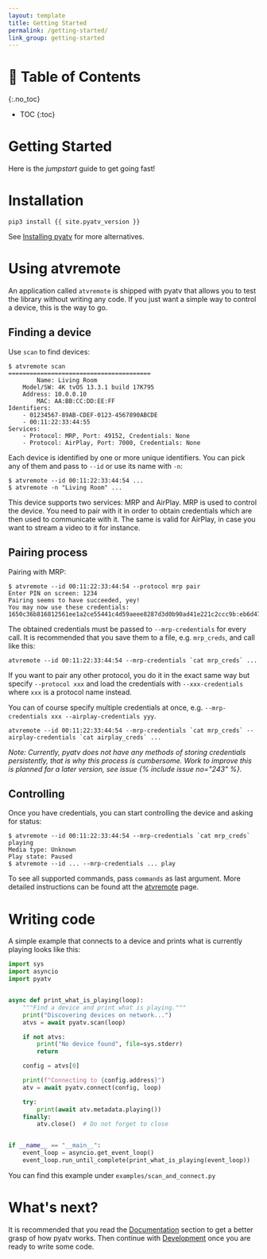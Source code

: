 ```yaml
---
layout: template
title: Getting Started
permalink: /getting-started/
link_group: getting-started
---
```

# :raising_hand: Table of Contents
{:.no_toc}
* TOC
{:toc}

# Getting Started

Here is the *jumpstart* guide to get going fast!

# Installation

```shell
pip3 install {{ site.pyatv_version }}
```

See [Installing pyatv](/documentation/#installing-pyatv) for more alternatives.

# Using atvremote

An application called `atvremote` is shipped with pyatv that allows you to
test the library without writing any code. If you just want a simple way to
control a device, this is the way to go.

## Finding a device

Use `scan` to find devices:

```raw
$ atvremote scan
========================================
        Name: Living Room
    Model/SW: 4K tvOS 13.3.1 build 17K795
    Address: 10.0.0.10
        MAC: AA:BB:CC:DD:EE:FF
Identifiers:
    - 01234567-89AB-CDEF-0123-4567890ABCDE
    - 00:11:22:33:44:55
Services:
    - Protocol: MRP, Port: 49152, Credentials: None
    - Protocol: AirPlay, Port: 7000, Credentials: None
```

Each device is identified by one or more unique identifiers. You can pick any
of them and pass to `--id` or use its name with `-n`:

```shell
$ atvremote --id 00:11:22:33:44:54 ...
$ atvremote -n "Living Room" ...
```

This device supports two services: MRP and AirPlay. MRP is used to control the
device. You need to pair with it in order to obtain credentials which are then
used to communicate with it. The same is valid for AirPlay, in case you want to
stream a video to it for instance.

## Pairing process

Pairing with MRP:

```
$ atvremote --id 00:11:22:33:44:54 --protocol mrp pair
Enter PIN on screen: 1234
Pairing seems to have succeeded, yey!
You may now use these credentials: 1650c36b816812561ee1a2ce55441c4d59aeee8287d3d0b90ad41e221c2ccc9b:eb6d47687f82327501d26e77bc3ee8b752034ad397c80cba37d91132717a1721:61383462633431372d383336362d346464632d386533622d333964356265303932663132:39376263616162332d356330652d343136362d623634302d326438656135616161636237
```

The obtained credentials must be passed to `--mrp-credentials` for every call. It
is recommended that you save them to a file, e.g. `mrp_creds`, and call like this:

```raw
atvremote --id 00:11:22:33:44:54 --mrp-credentials `cat mrp_creds` ...
```

If you want to pair any other protocol, you do it in the exact same way but specify
`--protocol xxx` and load the credentials with `--xxx-credentials` where `xxx` is a
protocol name instead.

You can of course specify multiple credentials at once, e.g.
`--mrp-credentials xxx --airplay-credentials yyy`.

```raw
atvremote --id 00:11:22:33:44:54 --mrp-credentials `cat mrp_creds` --airplay-credentials `cat airplay_creds` ...
```

*Note: Currently, pyatv does not have any methods of storing credentials persistently,
that is why this process is cumbersome. Work to improve this is planned for a later
version, see issue {% include issue no="243" %}.*

## Controlling

Once you have credentials, you can start controlling the device and asking for status:

```raw
$ atvremote --id 00:11:22:33:44:54 --mrp-credentials `cat mrp_creds` playing
Media type: Unknown
Play state: Paused
$ atvremote --id ... --mrp-credentials ... play
```

To see all supported commands, pass `commands` as last argument. More detailed instructions
can be found att the [atvremote](../documentation/atvremote/) page.


# Writing code

A simple example that connects to a device and prints what is currently playing looks
like this:

```python
import sys
import asyncio
import pyatv


async def print_what_is_playing(loop):
    """Find a device and print what is playing."""
    print("Discovering devices on network...")
    atvs = await pyatv.scan(loop)

    if not atvs:
        print("No device found", file=sys.stderr)
        return

    config = atvs[0]

    print(f"Connecting to {config.address}")
    atv = await pyatv.connect(config, loop)

    try:
        print(await atv.metadata.playing())
    finally:
        atv.close()  # Do not forget to close


if __name__ == "__main__":
    event_loop = asyncio.get_event_loop()
    event_loop.run_until_complete(print_what_is_playing(event_loop))
```

You can find this example under `examples/scan_and_connect.py`

# What's next?

It is recommended that you read the [Documentation](../documentation/) section to get
a better grasp of how pyatv works. Then continue with [Development](../development)
once you are ready to write some code.
